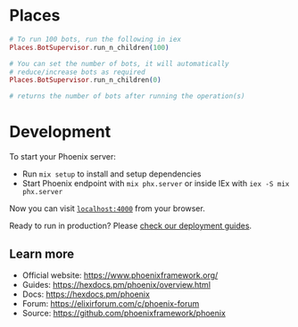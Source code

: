 # Places

```ex
# To run 100 bots, run the following in iex
Places.BotSupervisor.run_n_children(100)

# You can set the number of bots, it will automatically
# reduce/increase bots as required
Places.BotSupervisor.run_n_children(0)

# returns the number of bots after running the operation(s)
```

# Development

To start your Phoenix server:

- Run `mix setup` to install and setup dependencies
- Start Phoenix endpoint with `mix phx.server` or inside IEx with `iex -S mix phx.server`

Now you can visit [`localhost:4000`](http://localhost:4000) from your browser.

Ready to run in production? Please [check our deployment guides](https://hexdocs.pm/phoenix/deployment.html).

## Learn more

- Official website: https://www.phoenixframework.org/
- Guides: https://hexdocs.pm/phoenix/overview.html
- Docs: https://hexdocs.pm/phoenix
- Forum: https://elixirforum.com/c/phoenix-forum
- Source: https://github.com/phoenixframework/phoenix
